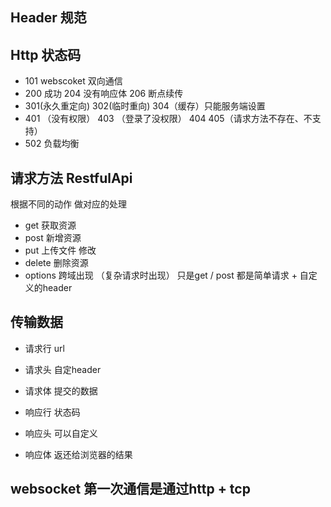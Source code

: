 ## Header 规范

## Http 状态码
- 101 webscoket 双向通信
- 200 成功 204 没有响应体 206 断点续传
- 301(永久重定向) 302(临时重向) 304（缓存）只能服务端设置
- 401 （没有权限） 403 （登录了没权限） 404  405（请求方法不存在、不支持）
- 502 负载均衡 


## 请求方法 RestfulApi
根据不同的动作 做对应的处理
- get 获取资源 
- post 新增资源 
- put 上传文件  修改
- delete  删除资源
- options 跨域出现 （复杂请求时出现） 只是get / post 都是简单请求 + 自定义的header

## 传输数据
- 请求行 url
- 请求头 自定header
- 请求体 提交的数据

- 响应行 状态码
- 响应头 可以自定义
- 响应体 返还给浏览器的结果

## websocket 第一次通信是通过http + tcp